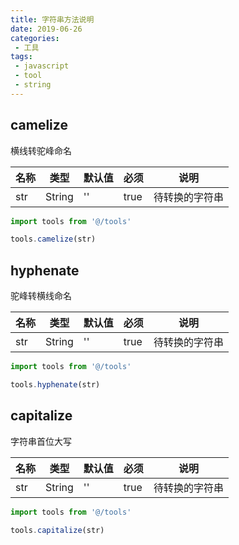 ```yaml
---
title: 字符串方法说明
date: 2019-06-26
categories:
 - 工具
tags:
 - javascript
 - tool
 - string
---
```

## camelize
横线转驼峰命名

名称|类型|默认值|必须|说明
---|---|---|---|---
str|String|''|true|待转换的字符串

```javascript
import tools from '@/tools'

tools.camelize(str)
```

## hyphenate
驼峰转横线命名

名称|类型|默认值|必须|说明
---|---|---|---|---
str|String|''|true|待转换的字符串

```javascript
import tools from '@/tools'

tools.hyphenate(str)
```

## capitalize
字符串首位大写

名称|类型|默认值|必须|说明
---|---|---|---|---
str|String|''|true|待转换的字符串

```javascript
import tools from '@/tools'

tools.capitalize(str)
```